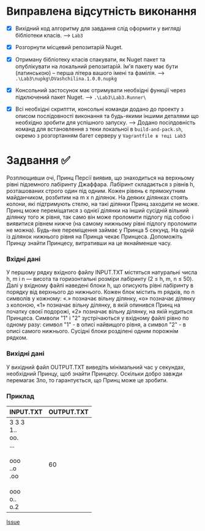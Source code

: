 # Виправлена відсутність виконання

- [x]	Вихідний код алгоритму для завдання слід оформити у вигляді бібліотеки класів. --> `Lab3`
- [x]	Розгорнути місцевий репозитарій Nuget. 
- [x]	Отриману бібліотеку класів спакувати, як Nuget пакет та опублікувати на локальний репозитарій. Ім'я пакету має бути (латинською) – перша літера вашого імені та фамілія. --> `.\Lab3\nupkg\DVashchilina.1.0.0.nupkg`
- [x]	Консольний застосунок має отримувати необхідні функції через підключений пакет Nuget. --> `.\Lab3\Lab3.Runner\`
- [x]	Всі необхідні скриптти, консольні команди додано до проекту з описом послідовності виконання та будь-якими іншими деталями що необхідно зробити для успішного запуску. --> Додано посілдовність команд для встановлення з теки локальної в `build-and-pack.sh`, окремо з розгортанням багет серверу у `Vagrantfile в теці Lab3`


# Задвання ✅

Розплющивши очі, Принц Персії виявив, що знаходиться на верхньому рівні підземного лабіринту Джаффара. Лабіринт складається з рівнів h, розташованих строго один під одним. Кожен рівень є прямокутним майданчиком, розбитим на m х n ділянок. На деяких ділянках стоять колони, які підтримують стелю, на такі ділянки Принц заходити не може.
Принц може переміщатися з однієї ділянки на інший сусідній вільний ділянку того ж рівня, так само він може проломити підлогу під собою і виявитися рівнем нижче (на самому нижньому рівні підлогу проломити не можна). Будь-яке переміщення займає у Принца 5 секунд.
На одній із ділянок нижнього рівня на Принца чекає Принцеса. Допоможіть Принцу знайти Принцесу, витративши на це якнайменше часу.

### Вхідні дані
У першому рядку вхідного файлу INPUT.TXT містяться натуральні числа h, m і n — висота та горизонтальні розміри лабіринту (2 ≤ h, m, n ≤ 50). Далі у вхідному файлі наведені блоки h, що описують рівні лабіринту в порядку від верхнього до нижнього. Кожен блок містить m рядків, по n символів у кожному: «.» позначає вільну ділянку, «о» позначає ділянку з колоною, «1» позначає вільну ділянку, в якій опинився Принц на початку своєї подорожі, «2» позначає вільну ділянку, на якій нудиться Принцеса. Символи "1" і "2" зустрічаються у вхідному файлі рівно по одному разу: символ "1" - в описі найвищого рівня, а символ "2" - в описі самого нижнього. Сусідні блоки розділені одним порожнім рядком.

### Вихідні дані
У вихідний файл OUTPUT.TXT виведіть мінімальний час у секундах, необхідний Принцу, щоб знайти Принцесу. Оскільки добро завжди перемагає Зло, то гарантується, що Принц може це зробити.

### Приклад
| INPUT.TXT| OUTPUT.TXT|
|--------|--------|
| 3 3 3<br>1..<br>oo.<br>...<br><br>ooo<br>..o<br>.oo<br><br>ooo<br>o..<br>o.2| 60|

[Issue](https://github.com/luiqor/cross-platform-programming/issues/4)